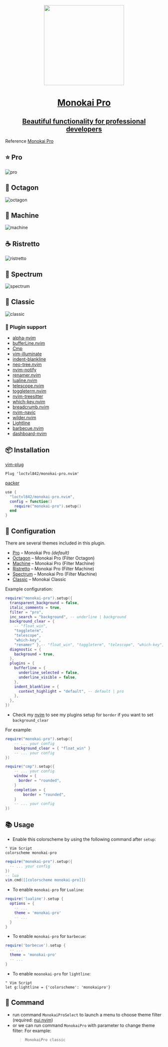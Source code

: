 <div align="center">
    <div class="b-header">
        <a class="active" href="https://github.com/loctvl842/monokai-pro.nvim">
            <img style="width: 16rem" src="https://user-images.githubusercontent.com/80513079/209661594-1fa9abea-825a-4b1c-91d6-f6634d68f94e.svg" alt="">
            <h1>Monokai Pro</h1>
            <h2>Beautiful functionality for professional developers</h2>
        </a>
    </div>
</div>

Reference [Monokai Pro](https://monokai.pro/)

## ⭐ Pro

![pro](https://user-images.githubusercontent.com/80513079/209659184-ed5a28c3-cb7f-4de7-8f7c-5d206dc11540.png)

## 🛑 Octagon

![octagon](https://user-images.githubusercontent.com/80513079/209659175-97db9a95-edd0-4b6e-8087-7fb1aee45c52.png)

## 🤖 Machine

![machine](https://user-images.githubusercontent.com/80513079/209659194-d9fe09f5-ea35-4130-b2e8-d854b7b6fb72.png)

## ☕ Ristretto

![ristretto](https://user-images.githubusercontent.com/80513079/209659205-90200c24-d302-4b70-811a-36e6e7845f6b.png)

## 🌈 Spectrum

![spectrum](https://user-images.githubusercontent.com/80513079/209659126-9df0d401-020f-4b0c-963d-5a930d0a6974.png)

## 👴 Classic

![classic](https://user-images.githubusercontent.com/80513079/209659153-9362a05f-2b7f-4b36-acf1-d13bef6a9118.png)

### 🔌 Plugin support

- [alpha-nvim](https://github.com/goolord/alpha-nvim)
- [bufferLine.nvim](https://github.com/akinsho/bufferline.nvim)
- [Cmp](https://github.com/hrsh7th/nvim-cmp)
- [vim-illuminate](https://github.com/RRethy/vim-illuminate)
- [indent-blankline](https://github.com/lukas-reineke/indent-blankline.nvim)
- [neo-tree.nvim](https://github.com/nvim-neo-tree/neo-tree.nvim)
- [nvim-notify](https://github.com/rcarriga/nvim-notify)
- [renamer.nvim](https://github.com/filipdutescu/renamer.nvim)
- [lualine.nvim](https://github.com/nvim-lualine/lualine.nvim)
- [telescope.nvim](https://github.com/nvim-telescope/telescope.nvim)
- [toggleterm.nvim](https://github.com/akinsho/toggleterm.nvim)
- [nvim-treesitter](https://github.com/nvim-treesitter/nvim-treesitter)
- [which-key.nvim](https://github.com/folke/which-key.nvim)
- [breadcrumb.nvim](https://github.com/loctvl842/breadcrumb.nvim)
- [nvim-navic](https://github.com/SmiteshP/nvim-navic)
- [wilder.nvim](https://github.com/gelguy/wilder.nvim)
- [Lightline](https://github.com/itchyny/lightline.vim)
- [barbecue.nvim](https://github.com/utilyre/barbecue.nvim)
- [dashboard-nvim](https://github.com/glepnir/dashboard-nvim)

## 📦 Installation

[vim-plug](https://github.com/junegunn/vim-plug)

```vim
Plug 'loctvl842/monokai-pro.nvim'
```

[packer](https://github.com/wbthomason/packer.nvim)

```lua
use {
  "loctvl842/monokai-pro.nvim",
  config = function()
    require("monokai-pro").setup()
  end
}
```

## 🔨 Configuration

There are several themes included in this plugin.

- [Pro](#-pro) – Monokai Pro _(default)_
- [Octagon](#-octagon) – Monokai Pro (Filter Octagon)
- [Machine](#-machine) – Monokai Pro (Filter Machine)
- [Ristretto](#-ristretto) – Monokai Pro (Filter Machine)
- [Spectrum](#-spectrum) – Monokai Pro (Filter Machine)
- [Classic](#-classic) – Monokai Classic

Example configuration:

```lua
require("monokai-pro").setup({
  transparent_background = false,
  italic_comments = true,
  filter = "pro",
  inc_search = "background", -- underline | background
  background_clear = {
    -- "float_win",
    "toggleterm",
    "telescope",
    "which-key",
    "renamer" },-- "float_win", "toggleterm", "telescope", "which-key", "renamer"
  diagnostic = {
    background = true,
  },
  plugins = {
    bufferline = {
      underline_selected = false,
      underline_visible = false,
    },
    indent_blankline = {
      context_highlight = "default", -- default | pro
    },
  },
})
```

- Check my [nvim](https://github.com/loctvl842/nvim) to see my plugins setup for `border` if you want to set `background_clear`

For example:

```lua
require("monokai-pro").setup({
    -- ... your config
    background_clear = { "float_win" }
    -- ... your config
})

require("cmp").setup({
    -- ... your config
    window = {
      border = "rounded",
    }
    completion = {
        border = "rounded",
    }
    -- ... your config
})
```

## 📚 Usage

- Enable this colorscheme by using the following command after `setup`:

```vim
" Vim Script
colorscheme monokai-pro
```

```lua
require("monokai-pro").setup({
  -- ... your config
})
-- lua
vim.cmd([[colorscheme monokai-pro]])
```

- To enable `monokai-pro` for `Lualine`:

```lua
require('lualine').setup {
  options = {
    -- ...
    theme = 'monokai-pro'
    -- ...
  }
}
```

- To enable `monokai-pro` for `barbecue`:

```lua
require('barbecue').setup {
  -- ...
  theme = 'monokai-pro'
  -- ...
}

```

- To enable `moonokai-pro` for `lightline`:

```vim
" Vim Script
let g:lightline = {'colorscheme': 'monokaipro'}
```

## 🔧 Command

- run command `MonokaiProSelect` to launch a menu to choose theme filter (required: [nui.nvim](https://github.com/MunifTanjim/nui.nvim))
- or we can run command `MonokaiPro` with parameter to change theme filter: For example:
  > `MonokaiPro classic`
